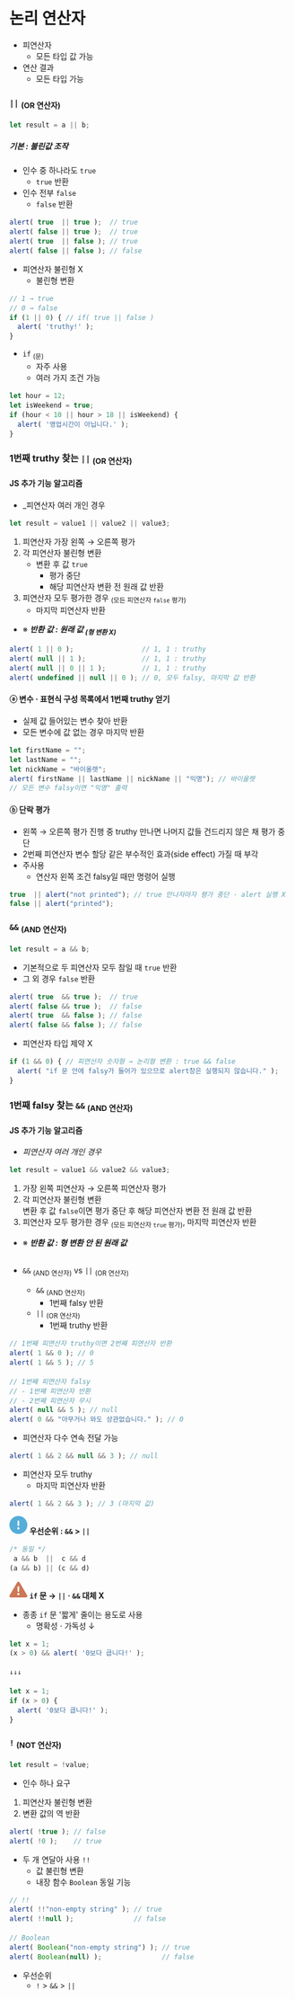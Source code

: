 논리 연산자
==========

- 피연산자
  - 모든 타입 값 가능
- 연산 결과
  - 모든 타입 가능

### `||` <sub>(OR 연산자)</sub>
```javascript
let result = a || b;
```

##### 기본 : 불린값 조작
- 인수 중 하나라도 `true`
  - `true` 반환
- 인수 전부 `false`
  - `false` 반환
```javascript
alert( true  || true );  // true
alert( false || true );  // true
alert( true  || false ); // true
alert( false || false ); // false
```
- 피연산자 불린형 X
  - 불린형 변환
```javascript
// 1 → true
// 0 → false
if (1 || 0) { // if( true || false )
  alert( 'truthy!' );
}
```
- `if` <sub>(문)</sub>
  - 자주 사용
  - 여러 가지 조건 가능
```javascript
let hour = 12;
let isWeekend = true;
if (hour < 10 || hour > 18 || isWeekend) {
  alert( '영업시간이 아닙니다.' );
}
```

### 1번째 truthy 찾는 `||` <sub>(OR 연산자)</sub>

#### JS 추가 기능 알고리즘
- _피연산자 여러 개인 경우
```javascript
let result = value1 || value2 || value3;
```
1. 피연산자 가장 왼쪽 → 오른쪽 평가
2. 각 피연산자 불린형 변환
    - 변환 후 값 `true`
      - 평가 중단
      - 해당 피연산자 변환 전 원래 값 반환
3. 피연산자 모두 평가한 경우 <sub>(모든 피연산자 `false` 평가)</sub>
    - 마지막 피연산자 반환
- ※ _**반환 값 : 원래 값 <sub>(형 변환 X)</sub>**_
```javascript
alert( 1 || 0 );                 // 1, 1 : truthy
alert( null || 1 );              // 1, 1 : truthy
alert( null || 0 || 1 );         // 1, 1 : truthy
alert( undefined || null || 0 ); // 0, 모두 falsy, 마지막 값 반환
```

#### ⓐ 변수 · 표현식 구성 목록에서 1번째 truthy 얻기
- 실제 값 들어있는 변수 찾아 반환
- 모든 변수에 값 없는 경우 마지막 반환

```javascript
let firstName = "";
let lastName = "";
let nickName = "바이올렛";
alert( firstName || lastName || nickName || "익명"); // 바이올렛
// 모든 변수 falsy이면 "익명" 출력
```

#### ⓑ 단락 평가
- 왼쪽 → 오른쪽 평가 진행 중 truthy 만나면 나머지 값들 건드리지 않은 채 평가 중단
- 2번째 피연산자 변수 할당 같은 부수적인 효과(side effect) 가질 때 부각
- 주사용
  - 연산자 왼쪽 조건 falsy일 때만 명령어 실행

```javascript
true  || alert("not printed"); // true 만나자마자 평가 중단 · alert 실행 X
false || alert("printed");
```

### `&&` <sub>(AND 연산자)</sub>
```javascript
let result = a && b;
```
- 기본적으로 두 피연산자 모두 참일 때 `true` 반환
- 그 외 경우 `false` 반환
```javascript
alert( true  && true );  // true
alert( false && true );  // false
alert( true  && false ); // false
alert( false && false ); // false
```
- 피연산자 타입 제약 X
```javascript
if (1 && 0) { // 피연산자 숫자형 → 논리형 변환 : true && false
  alert( "if 문 안에 falsy가 들어가 있으므로 alert창은 실행되지 않습니다." );
}
```

### 1번째 falsy 찾는 `&&` <sub>(AND 연산자)</sub>

#### JS 추가 기능 알고리즘
- _피연산자 여러 개인 경우_
```javascript
let result = value1 && value2 && value3;
```
1. 가장 왼쪽 피연산자 → 오른쪽 피연산자 평가
2. 각 피연산자 불린형 변환<br /> 변환 후 값 `false`이면 평가 중단 후 해당 피연산자 변환 전 원래 값 반환
3. 피연산자 모두 평가한 경우 <sub>(모든 피연산자 `true` 평가)</sub>, 마지막 피연산자 반환
- ※ _**반환 값 : 형 변환 안 된 원래 값**_
<br /><br />

- `&&` <sub>(AND 연산자)</sub> vs `||` <sub>(OR 연산자)</sub>
  - `&&` <sub>(AND 연산자)</sub>
    - 1번째 falsy 반환
  - `||` <sub>(OR 연산자)</sub>
    - 1번째 truthy 반환
```javascript
// 1번째 피연산자 truthy이면 2번째 피연산자 반환
alert( 1 && 0 ); // 0
alert( 1 && 5 ); // 5

// 1번째 피연산자 falsy
// - 1번째 피연산자 반환
// - 2번째 피연산자 무시
alert( null && 5 ); // null
alert( 0 && "아무거나 와도 상관없습니다." ); // 0
```
- 피연산자 다수 연속 전달 가능
```javascript
alert( 1 && 2 && null && 3 ); // null
```
- 피연산자 모두 truthy
  - 마지막 피연산자 반환
```javascript
alert( 1 && 2 && 3 ); // 3 (마지막 값)
```

<img class="icon" src="../../images/commons/icons/circle-exclamation-solid.svg" /> **우선순위 : `&&` > `||`**

```javascript
/* 동일 */
 a && b  ||  c && d
(a && b) || (c && d)
```

<img class="icon" src="../../images/commons/icons/triangle-exclamation-solid.svg" /> **`if` 문 → `||` · `&&` 대체 X**

- 종종 `if` 문 '짧게' 줄이는 용도로 사용
  - 명확성 · 가독성 ↓
```javascript
let x = 1;
(x > 0) && alert( '0보다 큽니다!' );

↓↓↓

let x = 1;
if (x > 0) {
  alert( '0보다 큽니다!' );
}
```

### `!` <sub>(NOT 연산자)</sub>
```javascript
let result = !value;
```
- 인수 하나 요구
1. 피연산자 불린형 변환
2. 변환 값의 역 반환
```javascript
alert( !true ); // false
alert( !0 );    // true
```
- 두 개 연달아 사용 `!!`
  - 값 불린형 변환
  - 내장 함수 `Boolean` 동일 기능
```javascript
// !!
alert( !!"non-empty string" ); // true
alert( !!null );               // false

// Boolean
alert( Boolean("non-empty string") ); // true
alert( Boolean(null) );               // false
```
- 우선순위
  - `!` > `&&` > `||`
